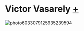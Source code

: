 # Victor Vasarely [+](https://editor.p5js.org/RobertoAlesi/full/bg0A77Ylt)

![photo6033079125935239594](https://user-images.githubusercontent.com/76455356/114691873-67babf80-9d18-11eb-918d-3ebfec44aa1f.jpg)
